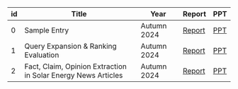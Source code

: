 | id  | Title                                                         | Year        | Report                                                                                                 | PPT                                                                                                                          |
| --- | ------------------------------------------------------------- | ----------- | ------------------------------------------------------------------------------------------------------ | ---------------------------------------------------------------------------------------------------------------------------- |
| 0   | Sample Entry                                                  | Autumn 2024 | [Report](https://raw.githubusercontent.com/parth126/IT550/main/reports/spir0468-mitra.pdf)             | [PPT](https://raw.githubusercontent.com/parth126/IT550/main//presentations/IT550-Introduction_to_Information_Retrieval.pptx) |
| 1   | Query Expansion & Ranking Evaluation                          | Autumn 2024 | [Report](https://raw.githubusercontent.com/parth126/IT550/main/reports/QUERY_EXPANSION_ISSUE_15.pdf)   | [PPT](https://raw.githubusercontent.com/parth126/IT550/main/presentations/ISSUE_15_QUERY_EXPANSION.pptx)                     |
| 2   | Fact, Claim, Opinion Extraction in Solar Energy News Articles | Autumn 2024 | [Report](https://raw.githubusercontent.com/parth126/IT550/main/reports/Issue_02_extended_abstract.pdf) | [PPT](https://raw.githubusercontent.com/parth126/IT550/main/presentations/Issue_02_presentation.pptx)                        |
